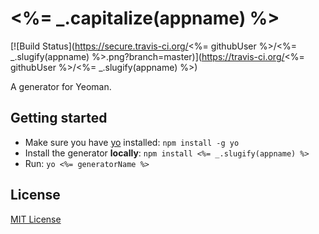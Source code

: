 # <%= _.capitalize(appname) %>
[![Build Status](https://secure.travis-ci.org/<%= githubUser %>/<%= _.slugify(appname) %>.png?branch=master)](https://travis-ci.org/<%= githubUser %>/<%= _.slugify(appname) %>)

A generator for Yeoman.

## Getting started
- Make sure you have [yo](https://github.com/yeoman/yo) installed:
    `npm install -g yo`
- Install the generator **locally**: `npm install <%= _.slugify(appname) %>`
- Run: `yo <%= generatorName %>`

## License
[MIT License](http://en.wikipedia.org/wiki/MIT_License)

